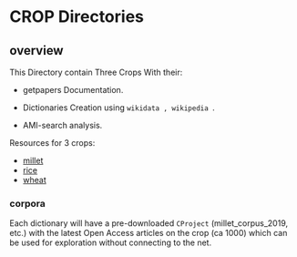# CROP Directories

## overview


This Directory contain Three Crops With their:
   
* getpapers Documentation.  

* Dictionaries Creation using `wikidata , wikipedia `.

* AMI-search analysis.


Resources for 3 crops:
* [millet](./millet)
* [rice](./rice)
* [wheat](./Wheat)

### corpora
Each dictionary will have a pre-downloaded `CProject` (millet_corpus_2019, etc.) with the latest Open Access articles on the crop (ca 1000) which can be used for exploration without connecting to the net.
